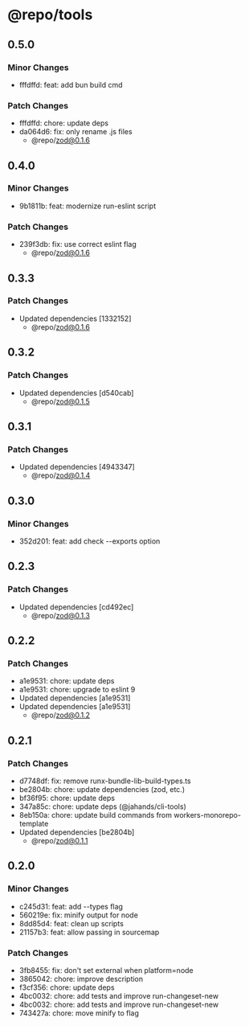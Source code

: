 # @repo/tools

## 0.5.0

### Minor Changes

- fffdffd: feat: add bun build cmd

### Patch Changes

- fffdffd: chore: update deps
- da064d6: fix: only rename .js files
  - @repo/zod@0.1.6

## 0.4.0

### Minor Changes

- 9b1811b: feat: modernize run-eslint script

### Patch Changes

- 239f3db: fix: use correct eslint flag
  - @repo/zod@0.1.6

## 0.3.3

### Patch Changes

- Updated dependencies [1332152]
  - @repo/zod@0.1.6

## 0.3.2

### Patch Changes

- Updated dependencies [d540cab]
  - @repo/zod@0.1.5

## 0.3.1

### Patch Changes

- Updated dependencies [4943347]
  - @repo/zod@0.1.4

## 0.3.0

### Minor Changes

- 352d201: feat: add check --exports option

## 0.2.3

### Patch Changes

- Updated dependencies [cd492ec]
  - @repo/zod@0.1.3

## 0.2.2

### Patch Changes

- a1e9531: chore: update deps
- a1e9531: chore: upgrade to eslint 9
- Updated dependencies [a1e9531]
- Updated dependencies [a1e9531]
  - @repo/zod@0.1.2

## 0.2.1

### Patch Changes

- d7748df: fix: remove runx-bundle-lib-build-types.ts
- be2804b: chore: update dependencies (zod, etc.)
- bf36f95: chore: update deps
- 347a85c: chore: update deps (@jahands/cli-tools)
- 8eb150a: chore: update build commands from workers-monorepo-template
- Updated dependencies [be2804b]
  - @repo/zod@0.1.1

## 0.2.0

### Minor Changes

- c245d31: feat: add --types flag
- 560219e: fix: minify output for node
- 8dd85d4: feat: clean up scripts
- 21157b3: feat: allow passing in sourcemap

### Patch Changes

- 3fb8455: fix: don't set external when platform=node
- 3865042: chore: improve description
- f3cf356: chore: update deps
- 4bc0032: chore: add tests and improve run-changeset-new
- 4bc0032: chore: add tests and improve run-changeset-new
- 743427a: chore: move minify to flag
